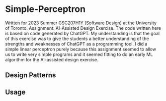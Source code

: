 # Simple-Perceptron
Written for 2023 Summer CSC207H1Y (Software Design) at the University of Toronto. Assignment: AI-Assisted Design Exercise. The code written here is based on code generated by ChatGPT. My understanding is that the goal of this exercise was to give the students a better understanding of the strengths and weaknesses of ChatGPT as a programming tool. I did a simple linear perceptron purely because this assignment seemed to allow us to write very simple programs and it seemed fitting to do an early ML algorithm for the AI-assisted design exercise. 

## Design Patterns 

## Usage 

